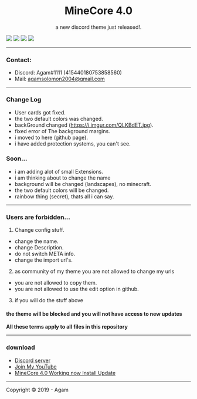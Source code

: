 <h1 align="center">MineCore 4.0</h1>
<p align="center">a new discord theme just released!.</p>

![](https://i.imgur.com/z8Ni2Gg.png)
![](https://i.imgur.com/IbjntrA.png)
![](https://i.imgur.com/Stu70Sn.png)
![](https://i.imgur.com/Hhk3LZh.png)

---
### Contact:
+ Discord: Agam#1111 (415440180753858560)
+ Mail: agamsolomon2004@gmail.com

---
### Change Log
- User cards got fixed.
- the two default colors was changed.
- backGround changed (https://i.imgur.com/QLKBdET.jpg).
- fixed error of The background margins.
- i moved to here (github page).
- i have added protection systems, you can't see.

### Soon...
- i am adding alot of small Extensions.
- i am thinking about to change the name
- background will be changed (landscapes), no minecraft.
- the two default colors will be changed.
- rainbow thing (secret), thats all i can say.

---
### Users are forbidden...
1. Change config stuff.
- change the name.
- change Description.
- do not switch META info.
- change the import url's.
2. as community of my theme you are not allowed to change my urls
- you are not allowed to copy them.
- you are not allowed to use the edit option in github.
3. if you will do the stuff above 
#### the theme will be blocked and you will not have access to new updates
**All these terms apply to all files in this repository**

---
### download
- [Discord server](https://discord.gg/JC9rT64)
- [Join My YouTube](http://x-gamer.ml)
- [MineCore 4.0 Working now Install Update](https://mega.nz/#!JgJm2A4Y!5n5AjErY79ErloBja7zkjY4F20chv67Ci7nNAFiBkjY)

---
Copyright © 2019 - Agam

